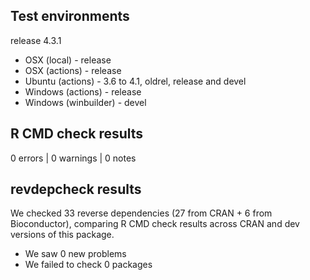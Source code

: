 ## Test environments

release 4.3.1

* OSX (local) - release
* OSX (actions) - release
* Ubuntu (actions) - 3.6 to 4.1, oldrel, release and devel
* Windows (actions) - release
* Windows (winbuilder) - devel

## R CMD check results

0 errors | 0 warnings | 0 notes

## revdepcheck results

We checked 33 reverse dependencies (27 from CRAN + 6 from Bioconductor), comparing R CMD check results across CRAN and dev versions of this package.

 * We saw 0 new problems
 * We failed to check 0 packages


